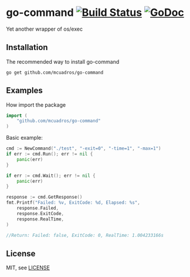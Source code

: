 go-command [![Build Status](https://travis-ci.org/mcuadros/go-command.png?branch=master)](https://travis-ci.org/mcuadros/go-command) [![GoDoc](https://godoc.org/github.com/mcuadros/go-command?status.png)](http://godoc.org/github.com/mcuadros/go-command)
==============================

Yet another wrapper of os/exec

Installation
------------

The recommended way to install go-command

```
go get github.com/mcuadros/go-command
```

Examples
--------

How import the package

```go
import (
    "github.com/mcuadros/go-command"
)
```

Basic example:

```go
cmd := NewCommand("./test", "-exit=0", "-time=1", "-max=1")
if err := cmd.Run(); err != nil {
    panic(err)
}

if err := cmd.Wait(); err != nil {
    panic(err)
}

response := cmd.GetResponse()
fmt.Printf("Failed: %v, ExitCode: %d, Elapsed: %s",
    response.Failed,
    response.ExitCode,
    response.RealTime,
)

//Return: Failed: false, ExitCode: 0, RealTime: 1.004233166s
```

License
-------

MIT, see [LICENSE](LICENSE)
